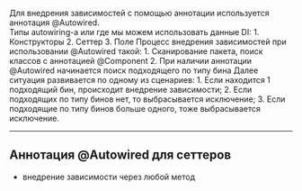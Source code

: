 Для внедрения зависимостей с помощью аннотации используется аннотация @Autowired.  
Типы autowiring-a или где мы можем использовать данные DI:
	1. Конструкторы
	2. Сеттер
	3. Поле
Процесс внедрения зависимостей при использовании @Autowired такой:
	1. Сканирование пакета, поиск классов с аннотацией @Component
	2. При наличии аннотации @Autowired начинается поиск подходящего по типу бина
	Далее ситуация развивается по одному из сценариев:
		1. Если находится 1 подходящий бин, происходит внедрение зависимости;
		2. Если подходящих по типу бинов нет, то выбрасывается исключение;
		3. Если подходящие по типу бинов больше одного, тоже выбрасывается исключение.

---
## Аннотация @Autowired для сеттеров

- внедрение зависимости через любой метод